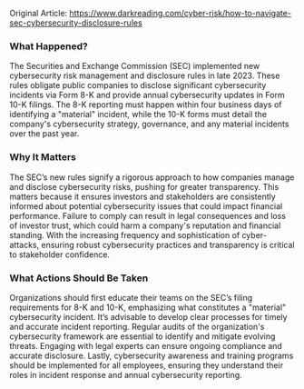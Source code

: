 Original Article: https://www.darkreading.com/cyber-risk/how-to-navigate-sec-cybersecurity-disclosure-rules

### What Happened?

The Securities and Exchange Commission (SEC) implemented new cybersecurity risk management and disclosure rules in late 2023. These rules obligate public companies to disclose significant cybersecurity incidents via Form 8-K and provide annual cybersecurity updates in Form 10-K filings. The 8-K reporting must happen within four business days of identifying a "material" incident, while the 10-K forms must detail the company's cybersecurity strategy, governance, and any material incidents over the past year.

### Why It Matters

The SEC’s new rules signify a rigorous approach to how companies manage and disclose cybersecurity risks, pushing for greater transparency. This matters because it ensures investors and stakeholders are consistently informed about potential cybersecurity issues that could impact financial performance. Failure to comply can result in legal consequences and loss of investor trust, which could harm a company's reputation and financial standing. With the increasing frequency and sophistication of cyber-attacks, ensuring robust cybersecurity practices and transparency is critical to stakeholder confidence.

### What Actions Should Be Taken

Organizations should first educate their teams on the SEC’s filing requirements for 8-K and 10-K, emphasizing what constitutes a "material" cybersecurity incident. It’s advisable to develop clear processes for timely and accurate incident reporting. Regular audits of the organization's cybersecurity framework are essential to identify and mitigate evolving threats. Engaging with legal experts can ensure ongoing compliance and accurate disclosure. Lastly, cybersecurity awareness and training programs should be implemented for all employees, ensuring they understand their roles in incident response and annual cybersecurity reporting.